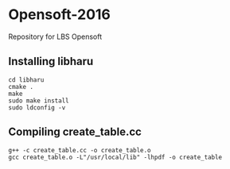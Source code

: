 # Opensoft-2016
Repository for LBS Opensoft

## Installing libharu
```shell
cd libharu
cmake .
make
sudo make install
sudo ldconfig -v
```

## Compiling create_table.cc
```shell
g++ -c create_table.cc -o create_table.o
gcc create_table.o -L"/usr/local/lib" -lhpdf -o create_table
```
